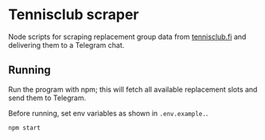 # Tennisclub scraper

Node scripts for scraping replacement group data from
[tennisclub.fi](https://tennisclub.fi) and delivering them to a Telegram chat.

## Running

Run the program with npm; this will fetch all available replacement slots and
send them to Telegram.

Before running, set env variables as shown in `.env.example.`.

```bash
npm start
```

